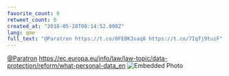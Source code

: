 ```yaml
---
favorite_count: 0
retweet_count: 0
created_at: "2018-05-28T08:14:52.000Z"
lang: qme
full_text: "@Paratron https://t.co/0FE0K3saq8 https://t.co/7IqTj9tuiF"
---
```


[@Paratron](https://twitter.com/Paratron)
<https://ec.europa.eu/info/law/law-topic/data-protection/reform/what-personal-data_en>
![Embedded Photo](https://twitter-media-coderbyheart.s3.eu-north-1.amazonaws.com/1001013926925144064-DeRQ2MsWAAExw4c.jpg)
